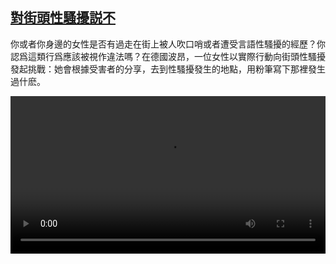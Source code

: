 <!--1633861025000-->
[對街頭性騷擾説不](https://www.dw.com/zh/%E5%B0%8D%E8%A1%97%E9%A0%AD%E6%80%A7%E9%A8%B7%E6%93%BE%E8%AA%AC%E4%B8%8D/a-59247407)
------

<p>你或者你身邊的女性是否有過走在街上被人吹口哨或者遭受言語性騷擾的經歷？你認爲這類行爲應該被視作違法嗎？在德國波昂，一位女性以實際行動向街頭性騷擾發起挑戰：她會根據受害者的分享，去到性騷擾發生的地點，用粉筆寫下那裡發生過什麽。</small></p><video src="https://tvdownloaddw-a.akamaihd.net/dwtv_video/flv/vdt_zh/2021/bchi210920_001_beb48bchi_210920_catcall_sd_sor.mp4" controls style="width:100%"></video>
